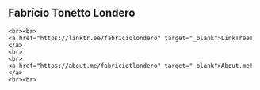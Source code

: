 ## Fabrício Tonetto Londero

    <br><br>
    <a href="https://linktr.ee/fabriciolondero" target="_blank">LinkTree!</a>
    <br>
    <br>
    <a href="https://about.me/fabriciotlondero" target="_blank">About.me!</a>
    <br><br>

